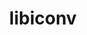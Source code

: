 ---
title: "libiconv"
layout: cache
categories: [package, develop]
meta: {"versions": ["1.16"], "compilers": ["gcc@7.5.0", "gcc@8.4.0"]}
spec_files: 
 - spec-0.json
 - spec-1.json
spec_names:
 - 'libiconv@1.16%gcc@7.5.0 libs=shared,static arch=linux-ubuntu18.04-x86_64'
 - 'libiconv@1.16%gcc@8.4.0 libs=shared,static arch=linux-ubuntu18.04-x86_64'
---